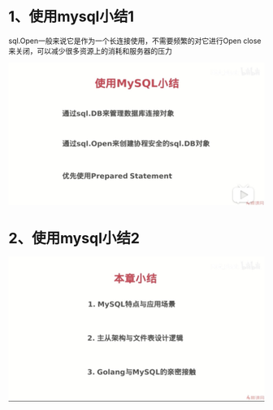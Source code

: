 # 1、使用mysql小结1

sql.Open一般来说它是作为一个长连接使用，不需要频繁的对它进行Open close来关闭，可以减少很多资源上的消耗和服务器的压力

![使用mysql小结1](../images/filestore-3-6-1.png)

# 2、使用mysql小结2

![使用mysql小结2](../images/filestore-3-6-2.png)
